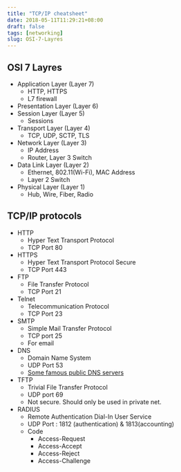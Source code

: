 ```yaml
---
title: "TCP/IP cheatsheet"
date: 2018-05-11T11:29:21+08:00
draft: false
tags: [networking]
slug: OSI-7-Layres
---
```


## OSI 7 Layres

- Application Layer (Layer 7)
  - HTTP, HTTPS
  - L7 firewall
- Presentation Layer (Layer 6)
- Session Layer (Layer 5)
  - Sessions
- Transport Layer (Layer 4)
  - TCP, UDP, SCTP, TLS
- Network Layer (Layer 3)
  - IP Address
  - Router, Layer 3 Switch
- Data Link Layer (Layer 2)
  - Ethernet, 802.11(Wi-Fi), MAC Address
  - Layer 2 Switch
- Physical Layer (Layer 1)
  - Hub, Wire, Fiber, Radio

## TCP/IP protocols

- HTTP
  - Hyper Text Transport Protocol
  - TCP Port 80
- HTTPS
  - Hyper Text Transport Protocol Secure
  - TCP Port 443
- FTP
  - File Transfer Protocol
  - TCP Port 21
- Telnet
  - Telecommunication Protocol
  - TCP Port 23
- SMTP
  - Simple Mail Transfer Protocol
  - TCP port 25
  - For email
- DNS
  - Domain Name System
  - UDP Port 53
  - [Some famous public DNS servers](https://www.lifewire.com/free-and-public-dns-servers-2626062)
- TFTP
  - Trivial File Transfer Protocol
  - UDP port 69
  - Not secure. Should only be used in private net.
- RADIUS
  - Remote Authentication Dial-In User Service
  - UDP Port : 1812 (authentication) & 1813(accounting)
  - Code
    - Access-Request
    - Access-Accept
    - Access-Reject
    - Access-Challenge
